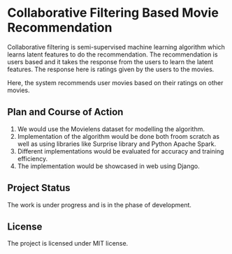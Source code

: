 # Collaborative Filtering Based Movie Recommendation
Collaborative filtering is semi-supervised machine learning algorithm which learns latent features to do the recommendation.
The recommendation  is users based and it takes the response from the users to learn the latent features.  The response here 
is ratings given by the users to the movies.

Here, the system recommends user movies based on their ratings on other movies.

## Plan and Course of Action
1. We would use the Movielens dataset for modelling the algorithm.  
2. Implementation of the algorithm would be done both froom scratch as well as using libraries like Surprise library and 
Python Apache Spark.
3. Different implementations would be evaluated for accuracy and training efficiency.
3. The implementation would be showcased in web using Django.
## Project Status
The work is under progress and is in the phase of development.

## License
The project is licensed under MIT license.